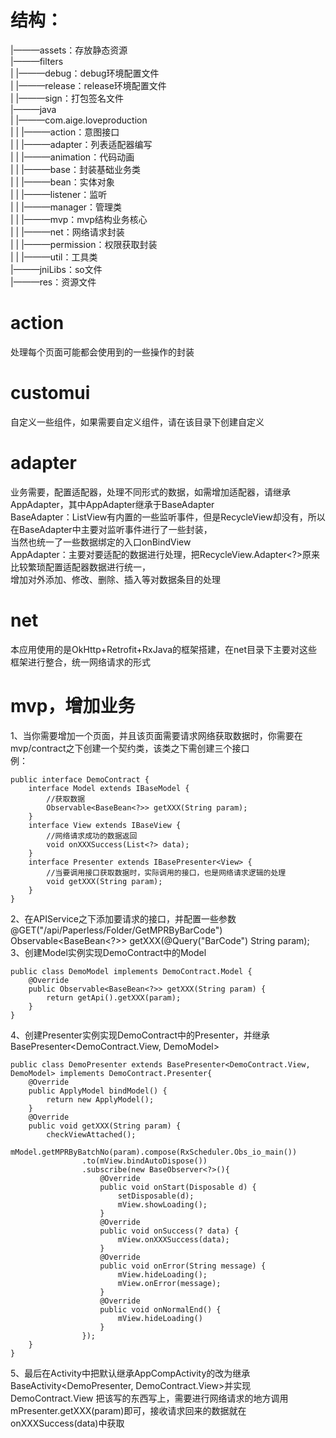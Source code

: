  # 结构：
 |———assets：存放静态资源  
 |———filters  
 |   |———debug：debug环境配置文件  
 |   |———release：release环境配置文件  
 |   |———sign：打包签名文件  
 |———java  
 |   |———com.aige.loveproduction  
 |   |   |———action：意图接口  
 |   |   |———adapter：列表适配器编写  
 |   |   |———animation：代码动画  
 |   |   |———base：封装基础业务类  
 |   |   |———bean：实体对象  
 |   |   |———listener：监听  
 |   |   |———manager：管理类  
 |   |   |———mvp：mvp结构业务核心  
 |   |   |———net：网络请求封装  
 |   |   |———permission：权限获取封装  
 |   |   |———util：工具类  
 |———jniLibs：so文件  
 |———res：资源文件  
# action
处理每个页面可能都会使用到的一些操作的封装  

# customui
自定义一些组件，如果需要自定义组件，请在该目录下创建自定义  

# adapter
业务需要，配置适配器，处理不同形式的数据，如需增加适配器，请继承AppAdapter，其中AppAdapter继承于BaseAdapter  
BaseAdapter：ListView有内置的一些监听事件，但是RecycleView却没有，所以在BaseAdapter中主要对监听事件进行了一些封装，  
当然也统一了一些数据绑定的入口onBindView  
AppAdapter：主要对要适配的数据进行处理，把RecycleView.Adapter<?>原来比较繁琐配置适配器数据进行统一，  
增加对外添加、修改、删除、插入等对数据条目的处理  
# net  
本应用使用的是OkHttp+Retrofit+RxJava的框架搭建，在net目录下主要对这些框架进行整合，统一网络请求的形式
# mvp，增加业务
1、当你需要增加一个页面，并且该页面需要请求网络获取数据时，你需要在mvp/contract之下创建一个契约类，该类之下需创建三个接口  
例：  
```
public interface DemoContract {  
    interface Model extends IBaseModel {  
        //获取数据  
        Observable<BaseBean<?>> getXXX(String param);  
    }  
    interface View extends IBaseView {  
        //网络请求成功的数据返回  
        void onXXXSuccess(List<?> data);  
    }  
    interface Presenter extends IBasePresenter<View> {  
        //当要调用接口获取数据时，实际调用的接口，也是网络请求逻辑的处理  
        void getXXX(String param);  
    }  
}  
```
2、在APIService之下添加要请求的接口，并配置一些参数  
@GET("/api/Paperless/Folder/GetMPRByBarCode")  
Observable<BaseBean<?>> getXXX(@Query("BarCode") String param);  
3、创建Model实例实现DemoContract中的Model  
```
public class DemoModel implements DemoContract.Model {  
    @Override  
    public Observable<BaseBean<?>> getXXX(String param) {  
        return getApi().getXXX(param);  
    }  
}  
```
4、创建Presenter实例实现DemoContract中的Presenter，并继承BasePresenter<DemoContract.View, DemoModel>  
```
public class DemoPresenter extends BasePresenter<DemoContract.View, DemoModel> implements DemoContract.Presenter{  
    @Override  
    public ApplyModel bindModel() {  
        return new ApplyModel();  
    }  
    @Override  
    public void getXXX(String param) {  
        checkViewAttached();  
        mModel.getMPRByBatchNo(param).compose(RxScheduler.Obs_io_main())  
                .to(mView.bindAutoDispose())  
                .subscribe(new BaseObserver<?>(){  
                    @Override  
                    public void onStart(Disposable d) {  
                        setDisposable(d);  
                        mView.showLoading();  
                    }  
                    @Override  
                    public void onSuccess(? data) {  
                        mView.onXXXSuccess(data);  
                    }  
                    @Override  
                    public void onError(String message) {  
                        mView.hideLoading();  
                        mView.onError(message);  
                    }  
                    @Override  
                    public void onNormalEnd() {  
                        mView.hideLoading()  
                    }  
                });  
    }  
}  
```
5、最后在Activity中把默认继承AppCompActivity的改为继承BaseActivity<DemoPresenter, DemoContract.View>并实现DemoContract.View
把该写的东西写上，需要进行网络请求的地方调用mPresenter.getXXX(param)即可，接收请求回来的数据就在onXXXSuccess(data)中获取 

